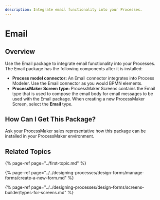 ```yaml
---
description: Integrate email functionality into your Processes.
---
```


# Email

## Overview

Use the Email package to integrate email functionality into your Processes. The Email package has the following components after it is installed:

* **Process model connector:** An Email connector integrates into Process Modeler. Use the Email connector as you would BPMN elements.
* **ProcessMaker Screen type:** ProcessMaker Screens contains the Email type that is used to compose the email body for email messages to be used with the Email package. When creating a new ProcessMaker Screen, select the **Email** type.

## How Can I Get This Package?

Ask your ProcessMaker sales representative how this package can be installed in your ProcessMaker environment.

## Related Topics

{% page-ref page="../first-topic.md" %}

{% page-ref page="../../designing-processes/design-forms/manage-forms/create-a-new-form.md" %}

{% page-ref page="../../designing-processes/design-forms/screens-builder/types-for-screens.md" %}

